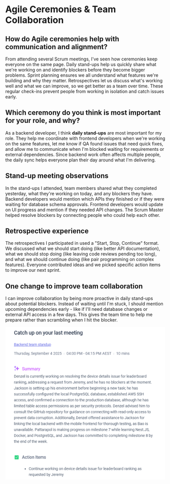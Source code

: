 # Agile Ceremonies & Team Collaboration

## How do Agile ceremonies help with communication and alignment?

From attending several Scrum meetings, I've seen how ceremonies keep everyone on the same page. Daily stand-ups help us quickly share what we're working on and identify blockers before they become bigger problems. Sprint planning ensures we all understand what features we're building and why they matter. Retrospectives let us discuss what's working well and what we can improve, so we get better as a team over time. These regular check-ins prevent people from working in isolation and catch issues early.

## Which ceremony do you think is most important for your role, and why?

As a backend developer, I think **daily stand-ups** are most important for my role. They help me coordinate with frontend developers when we're working on the same features, let me know if QA found issues that need quick fixes, and allow me to communicate when I'm blocked waiting for requirements or external dependencies. Since backend work often affects multiple people, the daily sync helps everyone plan their day around what I'm delivering.

## Stand-up meeting observations

In the stand-ups I attended, team members shared what they completed yesterday, what they're working on today, and any blockers they have. Backend developers would mention which APIs they finished or if they were waiting for database schema approvals. Frontend developers would update on UI progress and mention if they needed API changes. The Scrum Master helped resolve blockers by connecting people who could help each other.

## Retrospective experience

The retrospectives I participated in used a "Start, Stop, Continue" format. We discussed what we should start doing (like better API documentation), what we should stop doing (like leaving code reviews pending too long), and what we should continue doing (like pair programming on complex features). Everyone contributed ideas and we picked specific action items to improve our next sprint.

## One change to improve team collaboration

I can improve collaboration by being more proactive in daily stand-ups about potential blockers. Instead of waiting until I'm stuck, I should mention upcoming dependencies early - like if I'll need database changes or external API access in a few days. This gives the team time to help me prepare rather than scrambling when I hit the blocker.

![alt text](image.png)